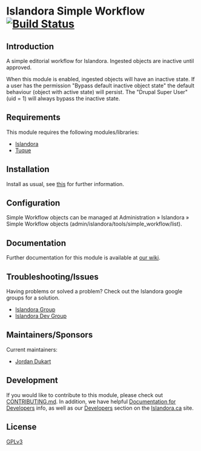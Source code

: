 # Islandora Simple Workflow [![Build Status](https://travis-ci.org/utkdigitalinitiatives/islandora_simple_workflow.png?branch=7.x)](https://travis-ci.org/utkdigitalinitiatives/islandora_simple_workflow)

## Introduction

A simple editorial workflow for Islandora. Ingested objects are inactive until approved.

When this module is enabled, ingested objects will have an inactive state. If a user has the permission "Bypass default inactive object state" the default behaviour (object with active state) will persist. The "Drupal Super User" (uid = 1) will always bypass the inactive state.

## Requirements

This module requires the following modules/libraries:

* [Islandora](https://github.com/islandora/islandora)
* [Tuque](https://github.com/islandora/tuque)

## Installation

Install as usual, see [this](https://drupal.org/documentation/install/modules-themes/modules-7) for further information.

## Configuration

Simple Workflow objects can be managed at Administration » Islandora » Simple Workflow objects (admin/islandora/tools/simple_workflow/list).

## Documentation

Further documentation for this module is available at [our wiki](https://wiki.duraspace.org/display/ISLANDORA/Simple+Workflow).

## Troubleshooting/Issues

Having problems or solved a problem? Check out the Islandora google groups for a solution.

* [Islandora Group](https://groups.google.com/forum/?hl=en&fromgroups#!forum/islandora)
* [Islandora Dev Group](https://groups.google.com/forum/?hl=en&fromgroups#!forum/islandora-dev)

## Maintainers/Sponsors

Current maintainers:

* [Jordan Dukart](https://github.com/jordandukart)

## Development

If you would like to contribute to this module, please check out [CONTRIBUTING.md](CONTRIBUTING.md). In addition, we have helpful [Documentation for Developers](https://github.com/Islandora/islandora/wiki#wiki-documentation-for-developers) info, as well as our [Developers](http://islandora.ca/developers) section on the [Islandora.ca](http://islandora.ca) site.

## License

[GPLv3](http://www.gnu.org/licenses/gpl-3.0.txt)
